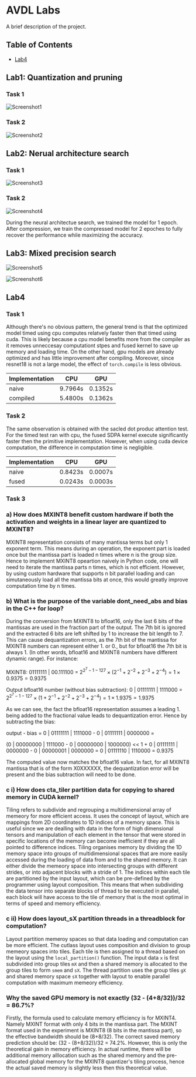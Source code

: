 # AVDL Labs

A brief description of the project.

## Table of Contents
- [Lab4](#Lab4)

## Lab1: Quantization and pruning
### Task 1
![Screenshot1](https://github.com/Jerry7234234/AVDL_Labs/blob/main/Screenshot%202025-02-02%20165408.png)

### Task 2
![Screenshot2](https://github.com/Jerry7234234/AVDL_Labs/blob/main/Screenshot%202025-02-02%20170212.png)

## Lab2: Nerual architecture search
### Task 1
![Screenshot3](https://github.com/Jerry7234234/AVDL_Labs/blob/main/Screenshot%202025-02-04%20112836.png)

### Task 2
![Screenshot4](https://github.com/Jerry7234234/AVDL_Labs/blob/main/Screenshot%202025-02-04%20112554.png)

During the neural architectue search, we trained the model for 1 epoch. After compression, we train the compressed model for 2 epoches to fully recover the performance while maximizing the accuracy.

## Lab3: Mixed precision search
![Screenshot5](https://github.com/Jerry7234234/AVDL_Labs/blob/main/Screenshot%202025-02-04%20121256.png)

![Screenshot6]()

## Lab4
### Task 1
Although there's no obvious pattern, the general trend is that the optimized model timed using cpu computes relatvely faster then that timed using cuda. This is likely because a cpu model benefits more from the compiler as it removes unneccesay computationt stpes and fused kernel to save up memory and loading time. On the other hand, gpu models are already optimized and has little improvement after compiling. Moreover, since resnet18 is not a large model, the effect of `torch.compile` is less obvious.

| Implementation  | CPU  | GPU |
| --------------- | ---- | --- |
|  naive   | 9.7964s | 0.1352s |
| compiled | 5.4800s | 0.1362s |

### Task 2
The same observation is obtained with the sacled dot produc attention test. For the timed test ran with cpu, the fused SDPA kernel execute significantly faster then the primitive implementation. However, when using cuda device computation, the difference in computation time is negligible.

| Implementation  | CPU  | GPU |
| --------------- | ---- | --- |
| naive | 0.8423s | 0.0007s |
| fused | 0.0243s | 0.0003s |

### Task 3
### a) How does MXINT8 benefit custom hardware if both the activation and weights in a linear layer are quantized to MXINT8?
MXINT8 representation consists of many mantissa terms but only 1 exponent term. This means during an operation, the exponent part is loaded once but the mantissa part is loaded n times where n is the group size. Hence to implement MXINT8 opeartion naively in Python code, one will need to iterate the mantissa parts n times, which is not efficient. However, by using custom hardware that supports n bit parallel loading and can simutaneously load all the mantissa bits at once, this would greatly improve computation time by n times.

### b) What is the purpose of the variable dont_need_abs and bias in the C++ for loop?
During the conversion from MXINT8 to bfloat16, only the last 6 bits of the mantissas are used in the fraction part of the output. The 7th bit is ignored and the extracted 6 bits are left shifted by 1 to increase the bit length to 7. This can cause dequantization errors, as the 7th bit of the mantissa for MXINT8 numbers can represent either 1. or 0., but for bfloat16 the 7th bit is always 1. (In other words, bfloat16 and MXINT8 numbers have different dynamic range). For instance:


MXINT8: 01111111 | 00.111100 = $2 ^ {2 ^ 7 - 1 - 127} \times (2^{-1} + 2^{-2} + 2^{-3} + 2^{-4}) = 1 \times 0.9375 = 0.9375$

Output bfloat16 number (without bias subtraction): 0 | 01111111 | 1111000 = $2 ^ {2 ^ 7 - 1 - 127} \times (1 + 2^{-1} + 2^{-2} + 2^{-3} + 2^{-4}) = 1 \times 1.9375 = 1.9375$

As we can see, the fact the bfloat16 representation assumes a leading 1. being added to the fractional value leads to dequantization error. Hence by subtracting the bias:

output - bias = 0 | 01111111 | 1111000 - 0 | 01111111 | 0000000 =

(0 | 00000000 | 1111000 - 0 | 00000000 | 1000000) << 1 + 0 | 01111111 | 0000000 - 0 | 00000001 | 0000000 = 0 | 01111110 | 1110000 = 0.9375

The computed value now matches the bfloat16 value. In fact, for all MXINT8 mantissa that is of the form X0XXXXXX, the dequantization error will be present and the bias subtraction will need to be done.

### c i) How does cta_tiler partition data for copying to shared memory in CUDA kernel?
Tiling refers to subdivide and regrouping a multidimensional array of memeory for more efficient access. It uses the concept of layout, which are mappings from 2D coordinates to 1D indices of a memory space. This is useful since we are dealling with data in the form of high dimensional tensors and manipulation of each element in the tensor that were stored in specific locations of the memory can become inefficient if they are all pointed to difference indices. Tiling organises memory by dividing the 1D memory space into groups of multidimensional spaces that are more easily accessed during the loading of data from and to the shared memory. It can either divide the memeory space into intersecting groups with different strides, or into adjacent blocks with a stride of 1. The indices within each tile are partitioned by the input layout, which can be pre-defined by the programmer using layout composition. This means that when subdividing the data tensor into separate blocks of thread to be executed in parallel, each block will have access to the tile of memory that is the most optimal in terms of speed and memory efficiency.

### c ii) How does layout_sX partition threads in a threadblock for computation? 
Layout partition memeroy spaces so that data loading and computation can be more efficient. The cutlass layout uses composition and division to group memeory spaces into tiles. Each tile is then assigned to a thread based on the layout using the `local_partition()` function. The input data `x` is first subdivided into group tiles `mX` and then a shared memory is allocated to the group tiles to form `smem` and `sX`. The thread partition uses the group tiles `gX` and shared memory space `sX` together with layout to enable parallel computation with maximum memeory efficiency.

### Why the saved GPU memory is not exactly (32 - (4+8/32))/32 = 86.7%?
Firstly, the formula used to calculate memory efficiency is for MXINT4. Namely MXINT format with only 4 bits in the mantissa part. The MXINT format used in the experiment is MXINT8 (8 bits in the mantissa part), so the effective bandwidth should be (8+8/32). The correct saved memory prediction should be: (32 - (8+8/32))/32 = 74.2%. However, this is only the theoretical gain in memory efficiency. In actual runtime, there will be additional memory alllocation such as the shared memory and the pre-allocated global memory for the MXINT8 quantizer's tiling process, hence the actual saved memory is slightly less then this theoretical value.
